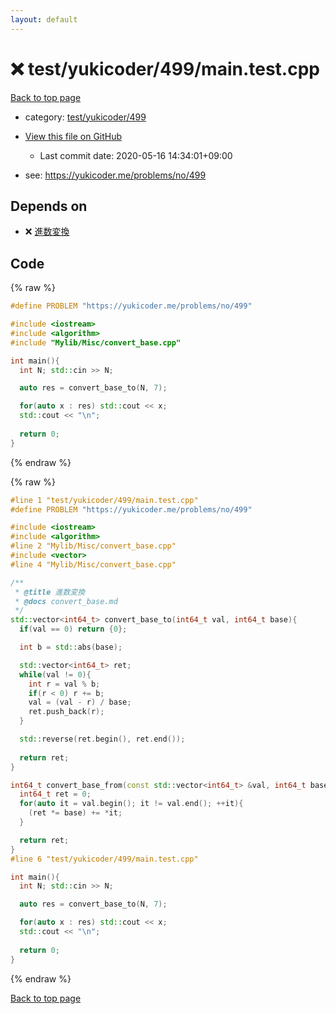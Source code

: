 ```yaml
---
layout: default
---
```


<!-- mathjax config similar to math.stackexchange -->
<script type="text/javascript" async
  src="https://cdnjs.cloudflare.com/ajax/libs/mathjax/2.7.5/MathJax.js?config=TeX-MML-AM_CHTML">
</script>
<script type="text/x-mathjax-config">
  MathJax.Hub.Config({
    TeX: { equationNumbers: { autoNumber: "AMS" }},
    tex2jax: {
      inlineMath: [ ['$','$'] ],
      processEscapes: true
    },
    "HTML-CSS": { matchFontHeight: false },
    displayAlign: "left",
    displayIndent: "2em"
  });
</script>

<script type="text/javascript" src="https://cdnjs.cloudflare.com/ajax/libs/jquery/3.4.1/jquery.min.js"></script>
<script src="https://cdn.jsdelivr.net/npm/jquery-balloon-js@1.1.2/jquery.balloon.min.js" integrity="sha256-ZEYs9VrgAeNuPvs15E39OsyOJaIkXEEt10fzxJ20+2I=" crossorigin="anonymous"></script>
<script type="text/javascript" src="../../../../assets/js/copy-button.js"></script>
<link rel="stylesheet" href="../../../../assets/css/copy-button.css" />


# :x: test/yukicoder/499/main.test.cpp

<a href="../../../../index.html">Back to top page</a>

* category: <a href="../../../../index.html#6d875ae29365ab59bb073a9f5998cd26">test/yukicoder/499</a>
* <a href="{{ site.github.repository_url }}/blob/master/test/yukicoder/499/main.test.cpp">View this file on GitHub</a>
    - Last commit date: 2020-05-16 14:34:01+09:00


* see: <a href="https://yukicoder.me/problems/no/499">https://yukicoder.me/problems/no/499</a>


## Depends on

* :x: <a href="../../../../library/Mylib/Misc/convert_base.cpp.html">進数変換</a>


## Code

<a id="unbundled"></a>
{% raw %}
```cpp
#define PROBLEM "https://yukicoder.me/problems/no/499"

#include <iostream>
#include <algorithm>
#include "Mylib/Misc/convert_base.cpp"

int main(){
  int N; std::cin >> N;

  auto res = convert_base_to(N, 7);

  for(auto x : res) std::cout << x;
  std::cout << "\n";
  
  return 0;
}

```
{% endraw %}

<a id="bundled"></a>
{% raw %}
```cpp
#line 1 "test/yukicoder/499/main.test.cpp"
#define PROBLEM "https://yukicoder.me/problems/no/499"

#include <iostream>
#include <algorithm>
#line 2 "Mylib/Misc/convert_base.cpp"
#include <vector>
#line 4 "Mylib/Misc/convert_base.cpp"

/**
 * @title 進数変換
 * @docs convert_base.md
 */
std::vector<int64_t> convert_base_to(int64_t val, int64_t base){
  if(val == 0) return {0};

  int b = std::abs(base);

  std::vector<int64_t> ret;
  while(val != 0){
    int r = val % b;
    if(r < 0) r += b;
    val = (val - r) / base;
    ret.push_back(r);
  }

  std::reverse(ret.begin(), ret.end());
  
  return ret;
}

int64_t convert_base_from(const std::vector<int64_t> &val, int64_t base){
  int64_t ret = 0;
  for(auto it = val.begin(); it != val.end(); ++it){
    (ret *= base) += *it;
  }

  return ret;
}
#line 6 "test/yukicoder/499/main.test.cpp"

int main(){
  int N; std::cin >> N;

  auto res = convert_base_to(N, 7);

  for(auto x : res) std::cout << x;
  std::cout << "\n";
  
  return 0;
}

```
{% endraw %}

<a href="../../../../index.html">Back to top page</a>

